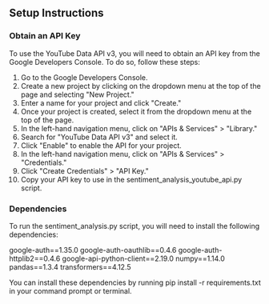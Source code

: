 ## Setup Instructions
### Obtain an API Key
To use the YouTube Data API v3, you will need to obtain an API key from the Google Developers Console. To do so, follow these steps:

1. Go to the Google Developers Console.
2. Create a new project by clicking on the dropdown menu at the top of the page and selecting "New Project."
3. Enter a name for your project and click "Create."
4. Once your project is created, select it from the dropdown menu at the top of the page.
5. In the left-hand navigation menu, click on "APIs & Services" > "Library."
6. Search for "YouTube Data API v3" and select it.
7. Click "Enable" to enable the API for your project.
8. In the left-hand navigation menu, click on "APIs & Services" > "Credentials."
9. Click "Create Credentials" > "API Key."
10. Copy your API key to use in the sentiment_analysis_youtube_api.py script.

### Dependencies
To run the sentiment_analysis.py script, you will need to install the following dependencies:

google-auth==1.35.0
google-auth-oauthlib==0.4.6
google-auth-httplib2==0.4.6
google-api-python-client==2.19.0
numpy==1.14.0
pandas==1.3.4
transformers==4.12.5

You can install these dependencies by running pip install -r requirements.txt in your command prompt or terminal.
